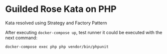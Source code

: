 # Guilded Rose Kata on PHP

Kata resolved using Strategy and Factory Pattern

After executing `docker-compose up`, test runner it could be executed with the next command:

```
docker-compose exec php php vendor/bin/phpunit
